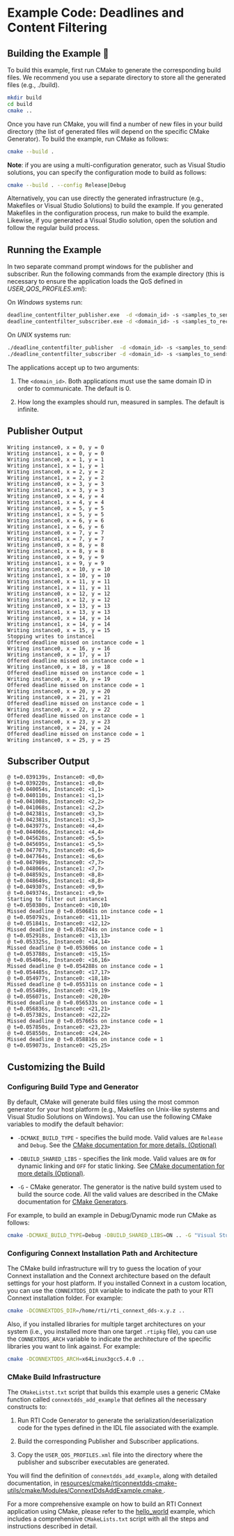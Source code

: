 # Example Code: Deadlines and Content Filtering

## Building the Example :wrench:

To build this example, first run CMake to generate the corresponding build
files. We recommend you use a separate directory to store all the generated
files (e.g., ./build).

```sh
mkdir build
cd build
cmake ..
```

Once you have run CMake, you will find a number of new files in your build
directory (the list of generated files will depend on the specific CMake
Generator). To build the example, run CMake as follows:

```sh
cmake --build .
```

**Note**: if you are using a multi-configuration generator, such as Visual
Studio solutions, you can specify the configuration mode to build as follows:

```sh
cmake --build . --config Release|Debug
```

Alternatively, you can use directly the generated infrastructure (e.g.,
Makefiles or Visual Studio Solutions) to build the example. If you generated
Makefiles in the configuration process, run make to build the example. Likewise,
if you generated a Visual Studio solution, open the solution and follow the
regular build process.

## Running the Example

In two separate command prompt windows for the publisher and subscriber. Run the
following commands from the example directory (this is necessary to ensure the
application loads the QoS defined in *USER_QOS_PROFILES.xml*):

On *Windows* systems run:

```sh
deadline_contentfilter_publisher.exe  -d <domain_id> -s <samples_to_send>
deadline_contentfilter_subscriber.exe -d <domain_id> -s <samples_to_receive>
```

On *UNIX* systems run:

```sh
./deadline_contentfilter_publisher  -d <domain_id> -s <samples_to_send>
./deadline_contentfilter_subscriber -d <domain_id> -s <samples_to_send>
```

The applications accept up to two arguments:

1.  The `<domain_id>`. Both applications must use the same domain ID in order to
    communicate. The default is 0.

2.  How long the examples should run, measured in samples. The default is
    infinite.

## Publisher Output

```plaintext
Writing instance0, x = 0, y = 0
Writing instance1, x = 0, y = 0
Writing instance0, x = 1, y = 1
Writing instance1, x = 1, y = 1
Writing instance0, x = 2, y = 2
Writing instance1, x = 2, y = 2
Writing instance0, x = 3, y = 3
Writing instance1, x = 3, y = 3
Writing instance0, x = 4, y = 4
Writing instance1, x = 4, y = 4
Writing instance0, x = 5, y = 5
Writing instance1, x = 5, y = 5
Writing instance0, x = 6, y = 6
Writing instance1, x = 6, y = 6
Writing instance0, x = 7, y = 7
Writing instance1, x = 7, y = 7
Writing instance0, x = 8, y = 8
Writing instance1, x = 8, y = 8
Writing instance0, x = 9, y = 9
Writing instance1, x = 9, y = 9
Writing instance0, x = 10, y = 10
Writing instance1, x = 10, y = 10
Writing instance0, x = 11, y = 11
Writing instance1, x = 11, y = 11
Writing instance0, x = 12, y = 12
Writing instance1, x = 12, y = 12
Writing instance0, x = 13, y = 13
Writing instance1, x = 13, y = 13
Writing instance0, x = 14, y = 14
Writing instance1, x = 14, y = 14
Writing instance0, x = 15, y = 15
Stopping writes to instance1
Offered deadline missed on instance code = 1
Writing instance0, x = 16, y = 16
Writing instance0, x = 17, y = 17
Offered deadline missed on instance code = 1
Writing instance0, x = 18, y = 18
Offered deadline missed on instance code = 1
Writing instance0, x = 19, y = 19
Offered deadline missed on instance code = 1
Writing instance0, x = 20, y = 20
Writing instance0, x = 21, y = 21
Offered deadline missed on instance code = 1
Writing instance0, x = 22, y = 22
Offered deadline missed on instance code = 1
Writing instance0, x = 23, y = 23
Writing instance0, x = 24, y = 24
Offered deadline missed on instance code = 1
Writing instance0, x = 25, y = 25
```

## Subscriber Output

```plaintext
@ t=0.039139s, Instance0: <0,0>
@ t=0.039220s, Instance1: <0,0>
@ t=0.040054s, Instance0: <1,1>
@ t=0.040110s, Instance1: <1,1>
@ t=0.041008s, Instance0: <2,2>
@ t=0.041068s, Instance1: <2,2>
@ t=0.042381s, Instance0: <3,3>
@ t=0.042381s, Instance1: <3,3>
@ t=0.043977s, Instance0: <4,4>
@ t=0.044066s, Instance1: <4,4>
@ t=0.045628s, Instance0: <5,5>
@ t=0.045695s, Instance1: <5,5>
@ t=0.047707s, Instance0: <6,6>
@ t=0.047764s, Instance1: <6,6>
@ t=0.047989s, Instance0: <7,7>
@ t=0.048066s, Instance1: <7,7>
@ t=0.048592s, Instance0: <8,8>
@ t=0.048649s, Instance1: <8,8>
@ t=0.049307s, Instance0: <9,9>
@ t=0.049374s, Instance1: <9,9>
Starting to filter out instance1
@ t=0.050380s, Instance0: <10,10>
Missed deadline @ t=0.050681s on instance code = 1
@ t=0.050792s, Instance0: <11,11>
@ t=0.051841s, Instance0: <12,12>
Missed deadline @ t=0.052744s on instance code = 1
@ t=0.052918s, Instance0: <13,13>
@ t=0.053325s, Instance0: <14,14>
Missed deadline @ t=0.053606s on instance code = 1
@ t=0.053788s, Instance0: <15,15>
@ t=0.054064s, Instance0: <16,16>
Missed deadline @ t=0.054288s on instance code = 1
@ t=0.054485s, Instance0: <17,17>
@ t=0.054977s, Instance0: <18,18>
Missed deadline @ t=0.055311s on instance code = 1
@ t=0.055489s, Instance0: <19,19>
@ t=0.056071s, Instance0: <20,20>
Missed deadline @ t=0.056533s on instance code = 1
@ t=0.056836s, Instance0: <21,21>
@ t=0.057382s, Instance0: <22,22>
Missed deadline @ t=0.057665s on instance code = 1
@ t=0.057850s, Instance0: <23,23>
@ t=0.058550s, Instance0: <24,24>
Missed deadline @ t=0.058816s on instance code = 1
@ t=0.059073s, Instance0: <25,25>
```

## Customizing the Build

### Configuring Build Type and Generator

By default, CMake will generate build files using the most common generator for
your host platform (e.g., Makefiles on Unix-like systems and Visual Studio
Solutions on Windows). You can use the following CMake variables to modify the
default behavior:

-   `-DCMAKE_BUILD_TYPE` - specifies the build mode. Valid values are `Release`
    and `Debug`. See the [CMake documentation for more details.
    (Optional)](https://cmake.org/cmake/help/latest/variable/CMAKE_BUILD_TYPE.html)

-   `-DBUILD_SHARED_LIBS` - specifies the link mode. Valid values are `ON` for
    dynamic linking and `OFF` for static linking. See [CMake documentation for
    more details
    (Optional)](https://cmake.org/cmake/help/latest/variable/BUILD_SHARED_LIBS.html).
-   `-G` - CMake generator. The generator is the native build system used to
    build the source code. All the valid values are described in the CMake
    documentation for [CMake
    Generators](https://cmake.org/cmake/help/latest/manual/cmake-generators.7.html).

For example, to build an example in Debug/Dynamic mode run CMake as follows:

```sh
cmake -DCMAKE_BUILD_TYPE=Debug -DBUILD_SHARED_LIBS=ON .. -G "Visual Studio 15 2017" -A x64
```

### Configuring Connext Installation Path and Architecture

The CMake build infrastructure will try to guess the location of your Connext
installation and the Connext architecture based on the default settings
for your host platform. If you installed Connext in a custom location, you
can use the `CONNEXTDDS_DIR` variable to indicate the path to your RTI Connext
installation folder. For example:

```sh
cmake -DCONNEXTDDS_DIR=/home/rti/rti_connext_dds-x.y.z ..
```

Also, if you installed libraries for multiple target architectures on your system
(i.e., you installed more than one target `.rtipkg` file), you can use the
`CONNEXTDDS_ARCH` variable to indicate the architecture of the specific libraries
you want to link against. For example:

```sh
cmake -DCONNEXTDDS_ARCH=x64Linux3gcc5.4.0 ..
```

### CMake Build Infrastructure

The `CMakeListst.txt` script that builds this example uses a generic CMake
function called `connextdds_add_example` that defines all the necessary constructs
to:

1.  Run RTI Code Generator to generate the serialization/deserialization code
    for the types defined in the IDL file associated with the example.

2.  Build the corresponding Publisher and Subscriber applications.

3.  Copy the `USER_QOS_PROFILES.xml` file into the directory where the publisher
    and subscriber executables are generated.

You will find the definition of `connextdds_add_example`, along with detailed
documentation, in
[resources/cmake/rticonnextdds-cmake-utils/cmake/Modules/ConnextDdsAddExample.cmake
](https://github.com/rticommunity/rticonnextdds-cmake-utils/blob/main/cmake/Modules/ConnextDdsAddExample.cmake).

For a more comprehensive example on how to build an RTI Connext application
using CMake, please refer to the
[hello_world](../../../connext_dds/build_systems/cmake/) example, which includes
a comprehensive `CMakeLists.txt` script with all the steps and instructions
described in detail.
